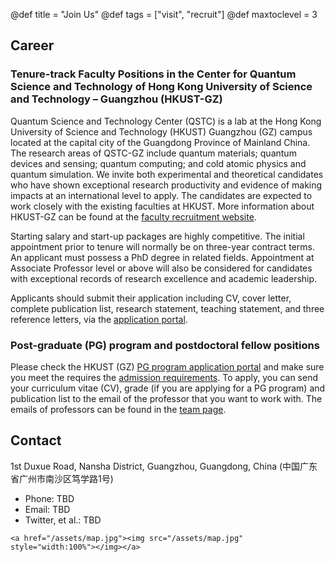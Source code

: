@def title = "Join Us"
@def tags = ["visit", "recruit"]
@def maxtoclevel = 3

## Career

### Tenure-track Faculty Positions in the Center for Quantum Science and Technology of Hong Kong University of Science and Technology – Guangzhou (HKUST-GZ)

Quantum Science and Technology Center (QSTC) is a lab at the Hong Kong University of Science and Technology (HKUST) Guangzhou (GZ) campus located at the capital city of the Guangdong Province of Mainland China. The research areas of QSTC-GZ include quantum materials; quantum devices and sensing; quantum computing; and cold atomic physics and quantum simulation. We invite both experimental and theoretical candidates who have shown exceptional research productivity and evidence of making impacts at an international level to apply. The candidates are expected to work closely with the existing faculties at HKUST. More information about HKUST-GZ can be found at the [faculty recruitment website](https://gz-faculty-recruitment.hkust.edu.hk).

Starting salary and start-up packages are highly competitive. The initial appointment prior to tenure will normally be on three-year contract terms.
An applicant must possess a PhD degree in related fields. Appointment at Associate Professor level or above will also be considered for candidates with exceptional records of research excellence and academic leadership.

Applicants should submit their application including CV, cover letter, complete publication list, research statement, teaching statement, and three reference letters, via the [application portal](https://facrecruit.hkust.edu.hk/).

### Post-graduate (PG) program and postdoctoral fellow positions

Please check the HKUST (GZ) [PG program application portal](https://fytgs.hkust.edu.hk/admissions/Admission-to-Guangzhou-Campus/submitting-an-application/how-apply-gz) and make sure you meet the requires the [admission requirements](https://fytgs.hkust.edu.hk/admissions/Admission-to-Guangzhou-Campus/submitting-an-application/admission-requirements-gz).
To apply, you can send your curriculum vitae (CV), grade (if you are applying for a PG program) and publication list to the email of the professor that you want to work with.
The emails of professors can be found in the [team page](/team).

## Contact

1st Duxue Road, Nansha District, Guangzhou, Guangdong, China
(中国广东省广州市南沙区笃学路1号)
* Phone: TBD
* Email: TBD
* Twitter, et al.: TBD
~~~
<a href="/assets/map.jpg"><img src="/assets/map.jpg" style="width:100%"></img></a>
~~~
